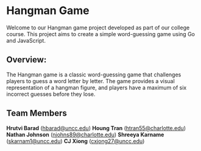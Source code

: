 # **Hangman Game**
Welcome to our Hangman game project developed as part of our college course. This project aims to create a simple word-guessing game using Go and JavaScript.

## Overview:
The Hangman game is a classic word-guessing game that challenges players to guess a word letter by letter. The game provides a visual representation of a hangman figure, and players have a maximum of six incorrect guesses before they lose.

## Team Members
**Hrutvi Barad** (hbarad@uncc.edu)
**Houng Tran** (htran55@charlotte.edu)
**Nathan Johnson** (njohns89@charlotte.edu)
**Shreeya Karname** (skarnam1@uncc.edu)
**CJ Xiong** (cxjong27@uncc.edu)

